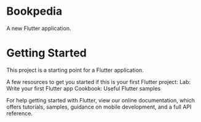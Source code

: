 # Bookpedia
A new Flutter application.

# Getting Started
This project is a starting point for a Flutter application.

A few resources to get you started if this is your first Flutter project:
Lab: Write your first Flutter app
Cookbook: Useful Flutter samples

For help getting started with Flutter, view our online documentation, which offers tutorials, samples, guidance on mobile development, and a full API reference.
